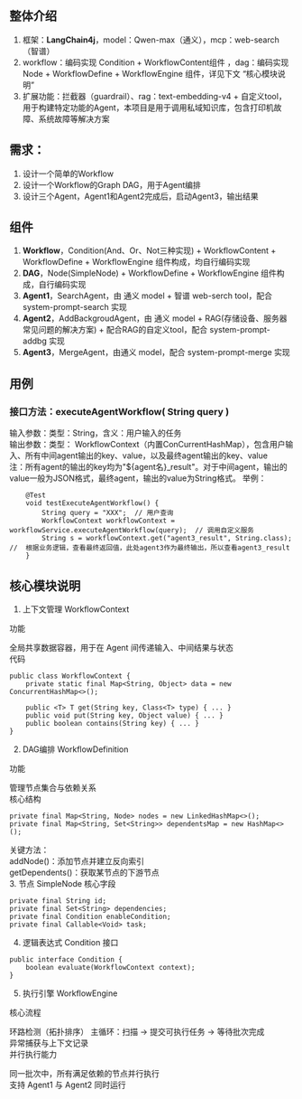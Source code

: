 ## 整体介绍  
1. 框架：**LangChain4j**，model：Qwen-max（通义），mcp：web-search（智谱）
2. workflow：编码实现 Condition + WorkflowContent组件  ，dag：编码实现 Node + WorkflowDefine + WorkflowEngine 组件，详见下文 “核心模块说明”
3. 扩展功能：拦截器（guardrail）、rag：text-embedding-v4 + 自定义tool，用于构建特定功能的Agent，本项目是用于调用私域知识库，包含打印机故障、系统故障等解决方案  

## 需求： 
1. 设计一个简单的Workflow
2. 设计一个Workflow的Graph DAG，用于Agent编排
3. 设计三个Agent，Agent1和Agent2完成后，启动Agent3，输出结果  

## 组件  

1. **Workflow**，Condition(And、Or、Not三种实现) + WorkflowContent + WorkflowDefine + WorkflowEngine 组件构成，均自行编码实现
2. **DAG**，Node(SimpleNode) + WorkflowDefine + WorkflowEngine 组件构成，自行编码实现
3. **Agent1**，SearchAgent，由 通义 model + 智谱 web-serch tool，配合 system-prompt-search 实现
4. **Agent2**，AddBackgroudAgent，由 通义 model + RAG(存储设备、服务器常见问题的解决方案) + 配合RAG的自定义tool，配合 system-prompt-addbg 实现  
5. **Agent3**，MergeAgent，由通义 model，配合 system-prompt-merge 实现  

## 用例
### 接口方法：executeAgentWorkflow( String query )
输入参数：类型：String，含义：用户输入的任务  
输出参数：类型： WorkflowContext（内置ConCurrentHashMap），包含用户输入、所有中间agent输出的key、value，以及最终agent输出的key、value  
注：所有agent的输出的key均为"${agent名}_result"。对于中间agent，输出的value一般为JSON格式，最终agent，输出的value为String格式。 
举例：  
```
    @Test
    void testExecuteAgentWorkflow() {
        String query = "XXX";  // 用户查询
        WorkflowContext workflowContext = workflowService.executeAgentWorkflow(query);  // 调用自定义服务
        String s = workflowContext.get("agent3_result", String.class);  //  根据业务逻辑，查看最终返回值，此处agent3作为最终输出，所以查看agent3_result
    }
```

## 核心模块说明
1. 上下文管理 WorkflowContext

功能  

全局共享数据容器，用于在 Agent 间传递输入、中间结果与状态  
代码  
```
public class WorkflowContext {
    private static final Map<String, Object> data = new ConcurrentHashMap<>();

    public <T> T get(String key, Class<T> type) { ... }
    public void put(String key, Object value) { ... }
    public boolean contains(String key) { ... }
}
```
2. DAG编排 WorkflowDefinition

功能  

管理节点集合与依赖关系  
核心结构  
```
private final Map<String, Node> nodes = new LinkedHashMap<>();
private final Map<String, Set<String>> dependentsMap = new HashMap<>();
```
关键方法：  
addNode()：添加节点并建立反向索引  
getDependents()：获取某节点的下游节点  
3. 节点 SimpleNode
核心字段  
```
private final String id;
private final Set<String> dependencies;
private final Condition enableCondition;
private final Callable<Void> task;
```
4. 逻辑表达式 Condition
接口  
```
public interface Condition {
    boolean evaluate(WorkflowContext context);
}
```
5. 执行引擎 WorkflowEngine

核心流程  

环路检测（拓扑排序） 
主循环：扫描 → 提交可执行任务 → 等待批次完成  
异常捕获与上下文记录  
并行执行能力  

同一批次中，所有满足依赖的节点并行执行  
支持 Agent1 与 Agent2 同时运行  
